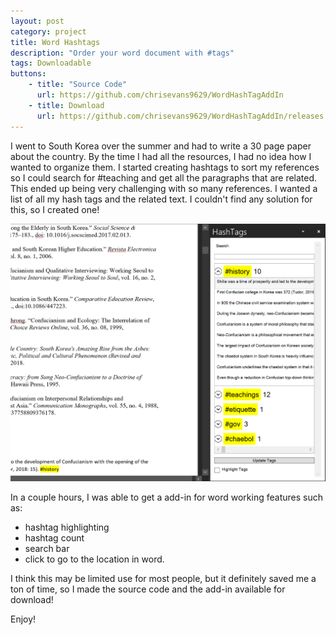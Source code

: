 ```yaml
---
layout: post
category: project
title: Word Hashtags
description: "Order your word document with #tags"
tags: Downloadable
buttons:
    - title: "Source Code"
      url: https://github.com/chrisevans9629/WordHashTagAddIn
    - title: Download
      url: https://github.com/chrisevans9629/WordHashTagAddIn/releases
---
```


I went to South Korea over the summer and had to write a 30 page paper about the country.  By the time I had all the resources, I had no idea how I wanted to organize them.  I started creating hashtags to sort my references so I could search for #teaching and get all the paragraphs that are related.  This ended up being very challenging with so many references.  I wanted a list of all my hash tags and the related text.  I couldn't find any solution for this, so I created one!

![word example](/assets/images/word-tag.png)

In a couple hours, I was able to get a add-in for word working features such as:

- hashtag highlighting
- hashtag count
- search bar
- click to go to the location in word.

I think this may be limited use for most people, but it definitely saved me a ton of time, so I made the source code and the add-in available for download!

Enjoy!